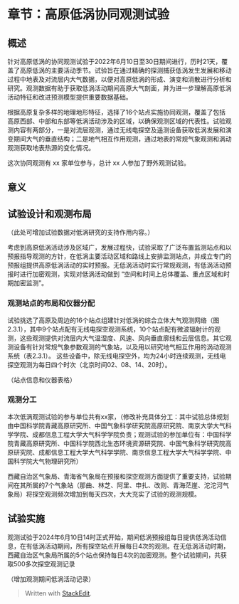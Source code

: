# 章节：高原低涡协同观测试验

## 概述

针对高原低涡的协同观测试验于2022年6月10日至30日期间进行，历时21天，覆盖了高原低涡的主要活动季节。试验旨在通过精确的探测捕获低涡发生发展和移动过程中地表及对流层内大气数据，以便对高原低涡的形成、演变和消散进行分析和研究。观测数据有助于获取低涡活动期间高原大气剖面，并为进一步理解高原低涡活动特征和改进预测模型提供重要数据基础。

根据高原复杂多样的地理地形特征，选择了16个站点实施协同观测，覆盖了包括高原西部、中部和东部等低涡活动涉及的区域，以确保观测区域的代表性。试验观测内容有两部分，一是对流层观测，通过无线电探空及遥测设备获取低涡发展和演变期间大气的垂直结构；二是地气相互作用观测，通过地表的常规气象观测和涡动观测获取地表热源的变化情况。

这次协同观测有 xx 家单位参与，总计 xx 人参加了野外观测试验。

## 意义

## 试验设计和观测布局

（此处可增加试验数据对低涡研究的支持作用内容。）

考虑到高原低涡活动涉及区域广，发展过程快，试验采取了广泛布置监测站点和以预报指导观测的方针，在低涡主要活动区域和路线上安排监测站点，并成立专门的预报组提供高原低涡活动的实时预报。无低涡活动时实行常规观测，有低涡活动预报时进行加密观测，实现对低涡活动做到 “空间和时间上总体覆盖、重点区域和时期加密监测”。

### 观测站点的布局和仪器分配

试验挑选了高原及周边的16个站点组建针对低涡的综合立体大气观测网络（图2.3.1），其中9个站点配有无线电探空观测系统，10个站点配有微波辐射计的观测，这些观测提供对流层内大气温湿度、风速、风向垂直廓线和云层信息。其它观测设备有针对常规气象参数观测的气象站，以及用以研究地气相互作用的涡动观测系统（表2.3.1）。
这些设备中，除无线电探空外，均为24小时连续观测，无线电探空观测为每日四个时次（北京时间02、08、14、20时）。



（站点信息和仪器表格）


### 观测分工

本次低涡观测试验的参与单位共有xx家，（修改补充具体分工：其中试验总体规划由中国科学院青藏高原研究所、中国气象科学研究院高原研究院、南京大学大气科学学院、成都信息工程大学大气科学学院负责；观测试验的参加单位有：中国科学院青藏高原研究所、中国科学院西北生态环境资源研究院、中国气象科学研究院高原研究院、成都信息工程大学大气科学学院、南京信息工程大学大气科学学院、中国科学院大气物理研究所）

西藏自治区气象局、青海省气象局在预报和探空观测方面提供了重要支持，试验期间在其所属的7个气象站（那曲、林芝、阿里、申扎、改则、青海茫崖、沱沱河气象局）将探空观测频次增加到每天四次，大大充实了试验的观测规模。



## 试验实施

观测试验于2024年6月10日14时正式开始，期间低涡预报组每日提供低涡活动信息，在有低涡活动期间，所有探空站点开展每日4次的观测。在无低涡活动时期，西藏自治区气象局所属的5个站点保持每日4次的加密观测。整个试验期间，共获取500多次探空观测记录

（增加观测期间低涡活动记录）

[//]: 每个站点将配备GPS探空仪系统，以及一套气象仪器，包括风廓线雷达、温湿度传感器和气压计。这些工具将协同工作，提供大气的垂直剖面，捕获多个高度上的温度、湿度、压力以及风速和风向数据。

[//]: 通过对高分辨率廓线数据的分析获取。

[//]: 探空仪观测的关键作用 
[//]: 探空仪观测是这一观测计划的关键。通过提供大气的高分辨率垂直剖面，探空仪提供了了解低涡发展条件的无与伦比的视角。这些轻型、气球携带的仪器能够达到高达30公里的高度，实时将数据传回地面站。这种即时反馈允许动态监测大气条件，对于理解与涡旋形成相关的快速变化至关重要。


[//]: 对大平原地区飓风的研究涉及部署各种气象仪器，以收集多个地点的原位大气数据。观测计划的关键组成部分是使用GPS探空仪，这是一种用于在多个地点测量大气剖面的小型、一次性仪器包。本章概述了观测计划，详细说明了用于收集飓风研究所需的基本大气数据的仪器和方法。

[//]: 青藏高原低涡研究现场观测计划介绍

[//]: 对青藏高原低涡的研究为我们深入了解该地区复杂的大气现象提供了独特的机会。为了全面调查和分析低涡的行为，该项目强调现场观测的关键作用，包括在青藏高原多个站点精密测量大气剖面。

[//]: 观测计划的重点是在16个精心选择的站点部署最先进的GPS探空仪和其他气象仪器。这些仪器将能够收集重要的大气数据，包括地面到中间平流层的大气压力、温度、相对湿度和风向。

[//]: 每个站点的选择都经过精心策划，以确保全面和代表性地覆盖青藏高原，考虑到该地区的多样地形和气象条件。从这16个站点收集的数据将提供与低涡相关的大气动力学的多方面视角，为我们提供有关其形成、行为和对当地和区域气象模式的潜在影响的宝贵见解。



[//]: 通过采用精细的数据采集和测量质量保证方法，观测计划旨在为气象学领域做出重大贡献，并推动我们对青藏高原低涡的理解。现场观测将成为该项目的基石，提供关键数据，增强我们预测和理解低涡行为的能力，最终有助于改进气象模型，并提升我们对该地区天气事件的社会准备能力。

[//]: 观测策略 

[//]:   探空系统

[//]: 探空仪已经彻底改变了我们在对流层和平流层地表以上测量基本大气变量的能力。这些仪器提供了从地表到中间平流层的压力、温度、相对湿度和风的高分辨率剖面观测。它们在全球大约800个站点和研究组织在集中的野外活动期间发射。充分理解传感器技术和探空操作对于充分解释这些测量数据至关重要。



[//]: 高质量的跟踪信息对获取准确的风速数据至关重要，特别是在大气边界层内。对于我们的空气质量研究，我们预计对海平面以上5000米的数据覆盖将是足够的，尽管探空数据可以延伸到海平面以上10000米。


[//]: 探空观测在飓风研究中是不可或缺的，提供了对我们对这些复杂天气系统的理解至关重要的关键数据。探空仪获取的从地表到中间平流层的大气压力、温度、相对湿度和风的高分辨率测量数据对捕捉飓风发展和进展过程中大气的垂直结构至关重要。这些原位观测尤其宝贵，因为它们直接揭示了空气运动的动态特性，包括垂直气流速度，这是飓风形成和加强的关键因素。探空仪收集的数据被用于各种应用，从改进基于计算机的天气预测模型到辅助本地严重风暴预测（包括飓风）。通过为卫星数据提供地面真实数据，探空观测有助于校准和验证遥感仪器，确保在飓风监测和预测中使用的数据尽可能准确。此外，探空仪的广泛覆盖范围（在飞行过程中可上升到35公里以上，并且在持续两小时以上的飞行中可以漂移超过300公里），允许对广阔地区的上层大气进行全面采样。鉴于全球约800个探空观测站的不均匀分布，大洋和极地等大区域只有少数定期发射，这一点尤为重要。在大平原地区的飓风研究中，探空观测将提供至关重要的上层大气数据，对天气预报和研究至关重要。随着我们继续寻求改进对飓风的预测和理解，探空仪的作用仍然至关重要，其观测将继续成为可预见未来气象数据收集的基石。

[//]:更广泛的影响和合作

[//]: 该项目将与利益相关方（如保险业和运营天气预报员）合作，以确保广泛的社会影响。该野外活动将利用各种仪器，包括研究飞机、地面雷达、无人机系统以及地面和上层大气仪器设备。

[//]:  结论





> Written with [StackEdit](https://stackedit.io/).
<!--stackedit_data:
eyJoaXN0b3J5IjpbLTQ4NTYxNzkxNl19
-->